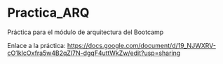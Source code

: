 # Practica_ARQ
Práctica para el módulo de arquitectura del Bootcamp

Enlace a la práctica: https://docs.google.com/document/d/19_NJWXRV-cO1kIcOxfra5w4B2qZl7N-dgqF4uttWkZw/edit?usp=sharing
